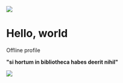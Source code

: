 ![](https://img.shields.io/badge/-c++-blue?logo=c%2B%2B&style=flat)[]("https://www.cplusplus.com/")
# Hello, world
Offline profile

**"si hortum in bibliotheca habes deerit nihil"**

<script src="https://tryhackme.com/badge/753173"></script>
<img src="https://media.giphy.com/media/l41lJ8ywG1ncm9FXW/giphy.gif" align=center>

